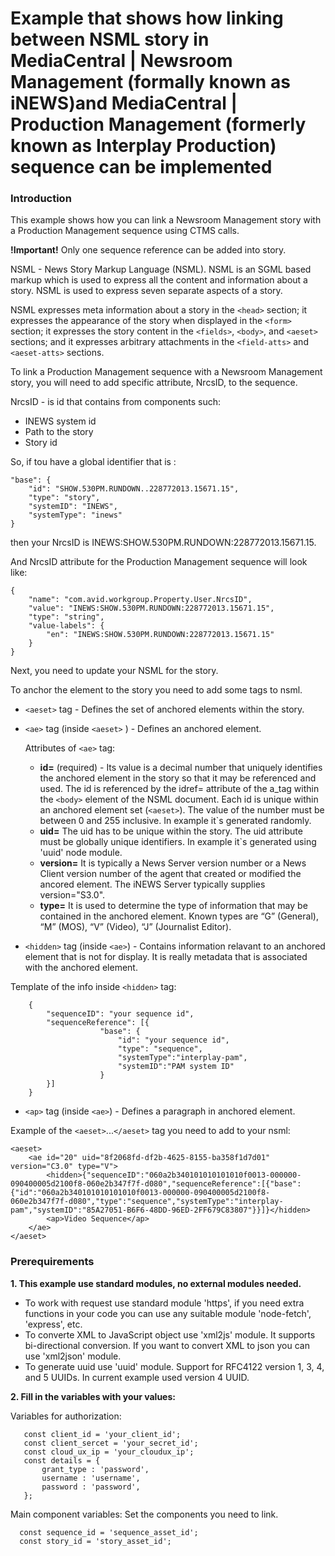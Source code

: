 # Example that shows how linking between NSML story in MediaCentral | Newsroom Management (formally known as iNEWS)and MediaCentral | Production Management (formerly known as Interplay Production) sequence can be implemented


### Introduction
This example shows how you can link a Newsroom Management story with a Production Management  sequence using CTMS calls.

**!Important!** Only one sequence reference can be added into story.

NSML - News Story Markup Language (NSML). NSML is an SGML based markup which is used to express all the content and information about a story. 
NSML is used to express seven separate aspects of a story. 

NSML expresses meta information about a story in the `<head>` section; it expresses the appearance of the story when displayed in the `<form>` section; 
it expresses the story content in the `<fields>`, `<body>`, and `<aeset>` sections; 
and it expresses arbitrary attachments in the `<field-atts>` and `<aeset-atts>` sections.

To link a Production Management sequence with a Newsroom Management  story, you will need to add specific attribute, NrcsID, to the sequence.

NrcsID - is id that contains from components such:
*  INEWS system id
*  Path to the story
*  Story id

So, if tou have a global identifier that is :

```
"base": {
    "id": "SHOW.530PM.RUNDOWN..228772013.15671.15",
    "type": "story",
    "systemID": "INEWS",
    "systemType": "inews"
}
```

then your NrcsID is INEWS:SHOW.530PM.RUNDOWN:228772013.15671.15.

And NrcsID attribute for the Production Management sequence will look like:

```
{
    "name": "com.avid.workgroup.Property.User.NrcsID",
    "value": "INEWS:SHOW.530PM.RUNDOWN:228772013.15671.15",
    "type": "string",
    "value-labels": {
        "en": "INEWS:SHOW.530PM.RUNDOWN:228772013.15671.15"
    }
}
```

Next, you need to update your NSML for the story. 

To anchor the element to the story you need to add some tags to nsml. 

*  `<aeset>` tag - Defines the set of anchored elements within the story.
*  `<ae>` tag (inside `<aeset>` ) - Defines an anchored element.
   
    Attributes of `<ae>` tag:
    *  **id=** (required) - Its value is a decimal number that uniquely identifies the anchored element in the story so that it may be referenced and used. The id is referenced by the idref= attribute of the a_tag
within the `<body>` element of the NSML document. Each id is unique within an anchored element set
(`<aeset>`). The value of the number must be between 0 and 255 inclusive. In example it`s generated randomly.
    *  **uid=** The uid has to be unique within the story. The uid attribute must be globally unique identifiers. In example it`s generated using 'uuid' node module.
    *  **version=** It is typically a News Server version number or a News Client version number of the agent that created or modified the ancored element. The iNEWS
Server typically supplies version="S3.0". 
    *  **type=**  It is used to determine the type of information that may be contained in the anchored element. Known types are “G” (General), “M” (MOS), “V” (Video),
“J” (Journalist Editor). 

* `<hidden>` tag (inside `<ae>`) - Contains information relavant to an anchored element that is not for display. It is really metadata that is associated with the anchored element. 

Template of the info inside `<hidden>` tag:

```
    {
        "sequenceID": "your sequence id",
        "sequenceReference": [{
                    "base": { 
                        "id": "your sequence id", 
                        "type": "sequence", 
                        "systemType":"interplay-pam",
                        "systemID":"PAM system ID"
                    }
        }]
    }
```

* `<ap>` tag (inside `<ae>`) - Defines a paragraph in anchored element. 

Example of the `<aeset>`...`</aeset>` tag you need to add to your nsml:

```
<aeset>
    <ae id="20" uid="8f2068fd-df2b-4625-8155-ba358f1d7d01" version="C3.0" type="V">
        <hidden>{"sequenceID":"060a2b340101010101010f0013-000000-090400005d2100f8-060e2b347f7f-d080","sequenceReference":[{"base":{"id":"060a2b340101010101010f0013-000000-090400005d2100f8-060e2b347f7f-d080","type":"sequence","systemType":"interplay-pam","systemID":"85A27051-B6F6-48DD-96ED-2FF679C83807"}}]}</hidden>
        <ap>Video Sequence</ap>
    </ae>
</aeset>
```



### Prerequirements
**1. This example use standard modules, no external modules needed.** 

*   To work with request use standard module 'https', if you need extra functions in your code you can use any suitable module 'node-fetch', 'express', etc.
*   To converte XML to JavaScript object use 'xml2js' module. It supports bi-directional conversion. If you want to convert XML to json you can use 'xml2json' module.
*   To generate uuid use 'uuid' module. Support for RFC4122 version 1, 3, 4, and 5 UUIDs. In current example used version 4 UUID.

   
**2. Fill in the variables with your values:**
    
   Variables for authorization:
	
       const client_id = 'your_client_id';
       const client_sercet = 'your_secret_id';
       const cloud_ux_ip = 'your_cloudux_ip';
       const details = {
           grant_type : 'password', 
           username : 'username',
           password : 'password',
       }; 
  
  Main component variables:
	Set the components you need to link.
	
	  const sequence_id = 'sequence_asset_id';
      const story_id = 'story_asset_id';
	
